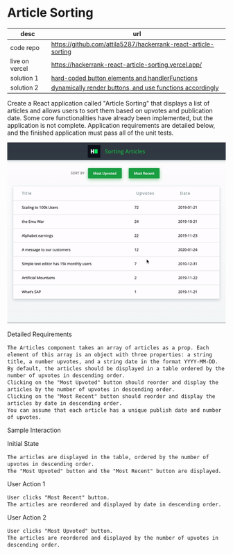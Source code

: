 # Article Sorting

| desc | url | 
| ----------- | --|
|code repo |https://github.com/attila5287/hackerrank-react-article-sorting |
|live on vercel |https://hackerrank-react-article-sorting.vercel.app/ |
|solution 1   | [hard-coded button elements and handlerFunctions](./solution1.md)  |
|solution 2   | [dynamically render buttons, and use functions accordingly](./solution2.md)  |

Create a React application called "Article Sorting" that displays a list of articles and allows users to sort them based on upvotes and publication date. Some core functionalities have already been implemented, but the application is not complete. Application requirements are detailed below, and the finished application must pass all of the unit tests.

![alt](./public/sorting-articles.gif)


Detailed Requirements

    The Articles component takes an array of articles as a prop. Each element of this array is an object with three properties: a string title, a number upvotes, and a string date in the format YYYY-MM-DD.
    By default, the articles should be displayed in a table ordered by the number of upvotes in descending order.
    Clicking on the "Most Upvoted" button should reorder and display the articles by the number of upvotes in descending order.
    Clicking on the "Most Recent" button should reorder and display the articles by date in descending order.
    You can assume that each article has a unique publish date and number of upvotes.


Sample Interaction

Initial State

    The articles are displayed in the table, ordered by the number of upvotes in descending order.
    The "Most Upvoted" button and the "Most Recent" button are displayed.

User Action 1

    User clicks "Most Recent" button.
    The articles are reordered and displayed by date in descending order.

User Action 2

    User clicks "Most Upvoted" button.
    The articles are reordered and displayed by the number of upvotes in descending order.
